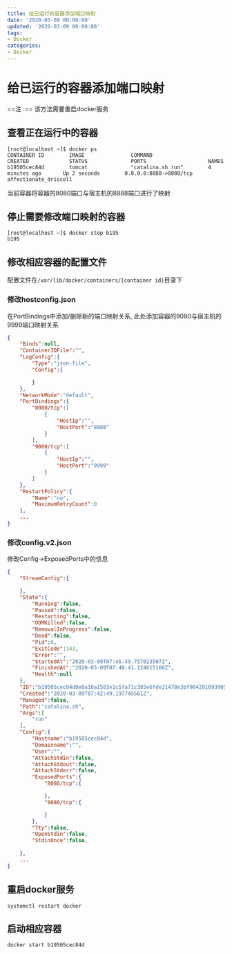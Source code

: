 ```yaml
---
title: 给已运行的容器添加端口映射
date: '2020-03-09 00:00:00'
updated: '2020-03-09 00:00:00'
tags:
- Docker
categories:
- Docker
---
```

# 给已运行的容器添加端口映射

==注 :== 该方法需要重启docker服务

## 查看正在运行中的容器

```shell
[root@localhost ~]$ docker ps
CONTAINER ID        IMAGE               COMMAND                  CREATED             STATUS              PORTS                    NAMES
b19505cec84d        tomcat              "catalina.sh run"        4 minutes ago       Up 2 seconds        0.0.0.0:8888->8080/tcp   affectionate_driscoll
```

当前容器将容器的8080端口与宿主机的8888端口进行了映射


## 停止需要修改端口映射的容器

```shell
[root@localhost ~]$ docker stop b195
b195
```

## 修改相应容器的配置文件

配置文件在```/var/lib/docker/containers/{container id}```目录下

### 修改hostconfig.json

在PortBindings中添加/删除新的端口映射关系, 此处添加容器的9080与宿主机的9999端口映射关系
```json
{
    "Binds":null,
    "ContainerIDFile":"",
    "LogConfig":{
        "Type":"json-file",
        "Config":{

        }
    },
    "NetworkMode":"default",
    "PortBindings":{
        "8080/tcp":[
            {
                "HostIp":"",
                "HostPort":"8888"
            }
        ],
        "9080/tcp":[
            {
                "HostIp":"",
                "HostPort":"9999"
            }
        ]
    },
    "RestartPolicy":{
        "Name":"no",
        "MaximumRetryCount":0
    },
    ...
}
```

### 修改config.v2.json

修改Config->ExposedPorts中的信息

```json
{
    "StreamConfig":{

    },
    "State":{
        "Running":false,
        "Paused":false,
        "Restarting":false,
        "OOMKilled":false,
        "RemovalInProgress":false,
        "Dead":false,
        "Pid":0,
        "ExitCode":143,
        "Error":"",
        "StartedAt":"2020-03-09T07:46:49.757023507Z",
        "FinishedAt":"2020-03-09T07:48:41.124615166Z",
        "Health":null
    },
    "ID":"b19505cec84d0e0a10a1583e1c5fa71c385e6fde21478e3bf90428169390598f",
    "Created":"2020-03-09T07:42:49.197745561Z",
    "Managed":false,
    "Path":"catalina.sh",
    "Args":[
        "run"
    ],
    "Config":{
        "Hostname":"b19505cec84d",
        "Domainname":"",
        "User":"",
        "AttachStdin":false,
        "AttachStdout":false,
        "AttachStderr":false,
        "ExposedPorts":{
            "8080/tcp":{

            },
            "9080/tcp":{

            }
        },
        "Tty":false,
        "OpenStdin":false,
        "StdinOnce":false,
       
    },
    ...
}
```

## 重启docker服务
```shell
systemctl restart docker
```
## 启动相应容器
```shell
docker start b19505cec84d
```
